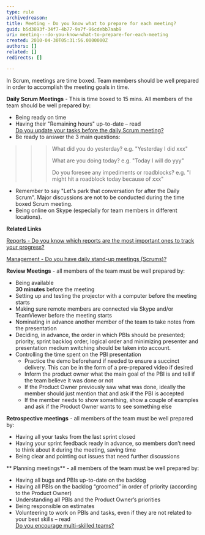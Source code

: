 ```yaml
---
type: rule
archivedreason: 
title: Meeting - Do you know what to prepare for each meeting?
guid: b5d3893f-34f7-4b77-9a7f-96cdebb7aab9
uri: meeting---do-you-know-what-to-prepare-for-each-meeting
created: 2010-04-30T05:31:56.0000000Z
authors: []
related: []
redirects: []

---
```


In Scrum, meetings are time boxed. Team members should be well prepared in order to accomplish the meeting goals in time. 


<!--endintro-->

**Daily Scrum Meetings** - This is time boxed to 15 mins. All members of the team should be well prepared by:

* Being ready on time
* Having their "Remaining hours" up-to-date – read <br>      [Do you update your tasks before the daily Scrum meeting?](/Pages/DailyScrumUpdateTasks.aspx)
* Be ready to answer the 3 main questions:



> > > What did you do yesterday? e.g. "Yesterday I did xxx"
> > > 
> > > What are you doing today? e.g. "Today I will do yyy"
> > > 
> > > Do you foresee any impediments or roadblocks? e.g. "I might hit a roadblock today because of xxx"


* Remember to say "Let's park that conversation for after the Daily Scrum". Major discussions are not to be conducted during the time boxed Scrum meeting.
* Being online on Skype (especially for team members in different locations).


**Related Links**

[Reports - Do you know which reports are the most important ones to track your progress?](/Pages/TrackProgress.aspx)

[Management - Do you have daily stand-up meetings (Scrums)?](/_layouts/15/FIXUPREDIRECT.ASPX?WebId=3dfc0e07-e23a-4cbb-aac2-e778b71166a2&amp;TermSetId=07da3ddf-0924-4cd2-a6d4-a4809ae20160&amp;TermId=731a3f5d-a266-4944-876c-a45afa82832f)



**Review Meetings** - all members of the team must be well prepared by:

* Being available <br>       **30 minutes** before the meeting
* Setting up and testing the projector with a computer before the meeting starts
* Making sure remote members are connected via Skype and/or TeamViewer before the meeting starts
* Nominating in advance another member of the team to take notes from the presentation
* Deciding, in advance, the order in which PBIs should be presented; priority, sprint backlog order, logical order and minimizing presenter and presentation medium switching should be taken into account.
* Controlling the time spent on the PBI presentation
    * Practice the demo beforehand if needed to ensure a succinct delivery. This can be in the form of a pre-prepared video if desired
    * Inform the product owner what the main goal of the PBI is and tell if the team believe it was done or not
    * If the Product Owner previously saw what was done, ideally the member should just mention that and ask if the PBI is accepted
    * If the member needs to show something, show a couple of examples and ask if the Product Owner wants to see something else


**Retrospective meetings** - all members of the team must be well prepared by:

* Having all your tasks from the last sprint closed
* Having your sprint feedback ready in advance, so members don’t need to think about it during the meeting, saving time
* Being clear and pointing out issues that need further discussions


**
Planning meetings** - all members of the team must be well prepared by:

* Having all bugs and PBIs up-to-date on the backlog
* Having all PBIs on the backlog “groomed” in order of priority (according to the Product Owner)
* Understanding all PBIs and the Product Owner’s priorities
* Being responsible on estimates
* Volunteering to work on PBIs and tasks, even if they are not related to your best skills – read <br>      [Do you encourage multi-skilled teams?](/Pages/BeingMultiSkilled.aspx)
